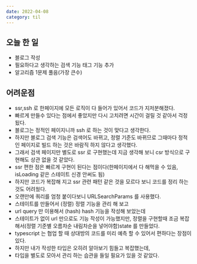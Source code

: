 ```yaml
---
date: 2022-04-08
category: til
---
```


## 오늘 한 일

- 블로그 작성
- 필요하다고 생각하는 검색 기능 태그 기능 추가
- 알고리즘 1문제 풀음(가장 큰수)

## 어려운점

- ssr,ssh 로 한페이지에 모든 로직이 다 들어가 있어서 코드가 지저분해졌다.
- 빠르게 만들수 있다는 점에서 좋았지만 다시 고치려면 시간이 걸릴 것 같아서 걱정 됬다.
- 블로그는 정적인 페이지니까 ssh 로 하는 것이 맞다고 생각한다.
- 하지만 블로그 검색 기능은 검색어도 바뀌고, 정렬 기준도 바뀌므로 그때마다 정적인 페이지로 빌드 하는 것은 바람직 하지 않다고 생각했다.
- 그래서 검색 페이지만 별도로 ssr 로 구현했는데 지금 생각해 보니 csr 방식으로 구현해도 상관 없을 것 같았다.
- ssr 편한 점은 빠르게 구현이 된다는 점이다(한페이지에서 다 해먹을 수 있음, isLoading 같은 스테이트 신경 안써도 됨)
- 하지만 코드가 복잡해 지고 ssr 관련 패턴 같은 것을 모르다 보니 코드를 정리 하는 것도 어려웠다.
- 오랜만에 쿼리를 엄청 붙이다보니 URLSearchParams 를 사용했다.
- 스테이트를 만들어서 (정렬) 정렬 기능을 관리 해 보고
- url query 만 이용해서 (hash) hash 기능을 작성해 보았는데
- 스테이트가 없이 url 만으로도 기능 작성이 가능했지만, 정렬을 구현할때 조금 복잡해서(정렬 기준별 오름차순 내림차순을 넣어야함)state 를 만들었다.
- typescript 는 협업 할 때 상대방의 코드를 미리 예측 할 수 있어서 편하다는 장점이 있다.
- 하지만 내가 작성한 타입은 오히려 알아보기 힘들고 복잡했는데,
- 타입을 별도로 모아서 관리 하는 습관을 들일 필요가 있을 것 같았다.
